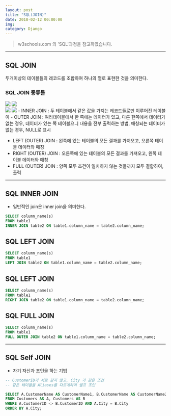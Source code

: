 ```yaml
---
layout: post
title: "SQL(JOIN)"
date: 2018-02-12 00:00:00
img:
category: Django
---
```

> w3schools.com 의 'SQL'과정을 참고하였습니다.

---
## SQL JOIN
두개이상의 테이블들의 레코드를 조합하여 하나의 열로 표현한 것을 의미한다.
### SQL JOIN 종류들
<img src="{{ site.url }}/assets/img/post_img/inner_join.gif">
<img src="{{ site.url }}/assets/img/post_img/left_join.gif"><br>
<img src="{{ site.url }}/assets/img/post_img/right_join.gif">
<img src="{{ site.url }}/assets/img/post_img/full_join.gif">
- INNER JOIN : 두 테이블에서 같은 값을 가지는 레코드들로만 이루어진 테이블이
- OUTER JOIN : 여러테이블에서 한 쪽에는 데이터가 있고, 다른 한쪽에서 데이터가 없는 경우, 데이터가 있는 쪽 테이블으ㅢ 내용을 전부 출력하는 방법, 매칭되는 데이터가 없는 경우, NULL로 표시

  - LEFT (OUTER) JOIN : 왼쪽에 있는 테이블의 모든 결과를 가져오고, 오른쪽 테이블 데이터와 매칭
  - RIGHT (OUTER) JOIN : 오른쪽에 있는 테이블의 모든 결과를 가져오고, 왼쪽 테이블 데이터와 매칭
  - FULL (OUTER) JOIN : 양쪽 모두 조건이 일치하지 않는 것들까지 모두 결합하여, 출력

---

## SQL INNER JOIN
- 일반적인 join은 inner join을 의미한다.

```sql
SELECT column_name(s)
FROM table1
INNER JOIN table2 ON table1.column_name = table2.column_name;
```

## SQL LEFT JOIN
```sql
SELECT column_name(s)
FROM table1
LEFT JOIN table2 ON table1.column_name = table2.column_name;
```

## SQL LEFT JOIN
```sql
SELECT column_name(s)
FROM table1
RIGHT JOIN table2 ON table1.column_name = table2.column_name;
```

## SQL FULL JOIN
```sql
SELECT column_name(s)
FROM table1
FULL OUTER JOIN table2 ON table1.column_name = table2.column_name;
```

---

## SQL Self JOIN
- 자기 자신과 조인을 하는 기법

```sql
-- CustomerID가 서로 같지 않고, City 가 같은 조건
-- 같은 테이블을 Aliases를 다르게하여 셀프 조인

SELECT A.CustomerName AS CustomerName1, B.CustomerName AS CustomerName2, A.City
FROM Customers AS A, Customers AS B
WHERE A.CustomerID <> B.CustomerID AND A.City = B.City
ORDER BY A.City;
```
